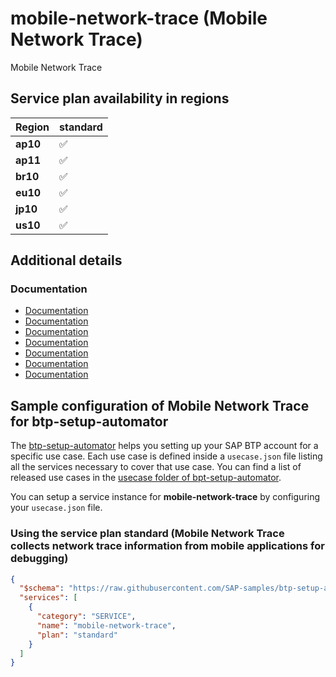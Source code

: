 # mobile-network-trace (Mobile Network Trace)

Mobile Network Trace

## Service plan availability in regions

| Region | standard |
|--------|----------|
|  **ap10** | ✅ |
|  **ap11** | ✅ |
|  **br10** | ✅ |
|  **eu10** | ✅ |
|  **jp10** | ✅ |
|  **us10** | ✅ |

## Additional details
### Documentation

- [Documentation](https://help.sap.com/docs/BTP/468990a67780424a9e66eb096d4345bb/25b620d388d743b5880113a0fb1938d0.html)
- [Documentation](https://mobile-service-cockpit-web.cfapps.ap10.hana.ondemand.com)
- [Documentation](https://mobile-service-cockpit-web.cfapps.ap11.hana.ondemand.com)
- [Documentation](https://mobile-service-cockpit-web.cfapps.br10.hana.ondemand.com)
- [Documentation](https://mobile-service-cockpit-web.cfapps.eu10.hana.ondemand.com)
- [Documentation](https://mobile-service-cockpit-web.cfapps.jp10.hana.ondemand.com)
- [Documentation](https://mobile-service-cockpit-web.cfapps.us10.hana.ondemand.com)

## Sample configuration of **Mobile Network Trace** for btp-setup-automator

The [btp-setup-automator](https://github.com/SAP-samples/btp-setup-automator) helps you setting up your SAP BTP account for a specific use case. Each use case is defined inside a `usecase.json` file listing all the services necessary to cover that use case. You can find a list of released use cases in the [usecase folder of bpt-setup-automator](https://github.com/SAP-samples/btp-setup-automator/tree/main/usecases).

You can setup a service instance for **mobile-network-trace** by configuring your `usecase.json` file.

### Using the service plan **standard** (Mobile Network Trace collects network trace information from mobile applications for debugging)

```json
{
  "$schema": "https://raw.githubusercontent.com/SAP-samples/btp-setup-automator/main/libs/btpsa-usecase.json",
  "services": [
    {
      "category": "SERVICE",
      "name": "mobile-network-trace",
      "plan": "standard"
    }
  ]
}
```
